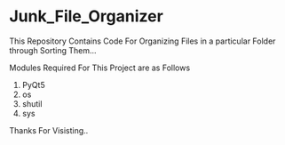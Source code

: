 # Junk_File_Organizer
This Repository Contains Code For Organizing Files in a particular Folder through Sorting Them...

Modules Required For This Project are as Follows

1. PyQt5
2. os
3. shutil
4. sys

Thanks For Visisting..
